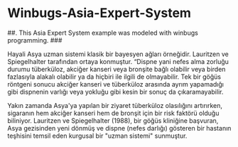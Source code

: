 # Winbugs-Asia-Expert-System
##.  This Asia Expert System example was modeled with winbugs programming. ###

Hayali Asya uzman sistemi klasik bir bayesyen ağları örneğidir. Lauritzen ve Spiegelhalter  tarafından ortaya konmuştur.  “Dispne yani nefes alma zorluğu durumu tüberküloz, akciğer kanseri veya bronşite bağlı olabilir veya birden fazlasıyla alakalı olabilir  ya da hiçbiri ile ilgili de olmayabilir. Tek bir göğüs röntgeni sonucu akciğer kanseri ve tüberküloz arasında ayrım yapamadığı gibi dispnenin varlığı veya yokluğu gibi kesin bir sonuç da çıkaramayabilir.

Yakın zamanda Asya'ya yapılan bir ziyaret tüberküloz olasılığını artırırken, sigaranın hem akciğer kanseri hem de bronşit için bir risk faktörü olduğu biliniyor. Lauritzen ve Spiegelhalter (1988), bir göğüs kliniğine başvuran, Asya gezisinden yeni dönmüş ve dispne (nefes darlığı) gösteren bir hastanın teşhisini temsil eden kurgusal bir "uzman sistemi" sunmuştur.


